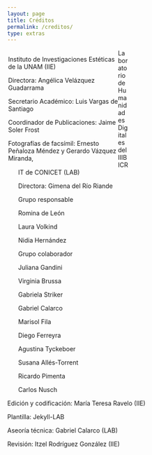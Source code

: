 ```yaml
---
layout: page
title: Créditos
permalink: /creditos/
type: extras
---
```

<div>

<div class="row">
   <div class="col-left" style="padding-left: 2px;
   float: left;
   width: 50%;">

Instituto de Investigaciones Estéticas de la UNAM (IIE)


Directora: Angélica Velázquez Guadarrama


Secretario Académico: Luis Vargas de Santiago


Coordinador de Publicaciones: Jaime Soler Frost


Fotografías de facsímil: Ernesto Peñaloza Méndez y Gerardo Vázquez Miranda, 

</div>

 <div class="col-right" style="padding-left: 25px; width: 50%;">

 Laboratorio de Humanidades Digitales del IIIBICRIT de CONICET (LAB)


Directora: Gimena del Río Riande



Grupo responsable



Romina de León



Laura Volkind



Nidia Hernández




Grupo colaborador


Juliana Gandini


Virginia Brussa


Gabriela Striker


Gabriel Calarco


Marisol Fila


Diego Ferreyra


Agustina Tyckeboer


Susana Allés-Torrent


Ricardo Pimenta


Carlos Nusch


</div>
</div>

<div>



Edición y codificación: María Teresa Ravelo (IIE)


Plantilla: Jekyll-LAB


Aseoría técnica: Gabriel Calarco (LAB)


Revisión: Itzel Rodríguez González (IIE)
</div>

</div>